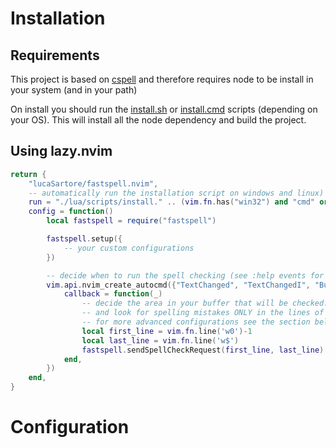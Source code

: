# Installation

## Requirements

This project is based on [cspell](https://github.com/streetsidesoftware/cspell)
and therefore requires node to be install in your system (and in your path)

On install you should run the [install.sh](./lua/scripts/install.sh) or [install.cmd](./lua/scripts/install.cmd)
scripts (depending on your OS). This will install all the node dependency and build the project.


## Using lazy.nvim

```lua
return {
	"lucaSartore/fastspell.nvim",
    -- automatically run the installation script on windows and linux)
    run = "./lua/scripts/install." .. (vim.fn.has("win32") and "cmd" or "sh")
	config = function()
		local fastspell = require("fastspell")

        fastspell.setup({
            -- your custom configurations
        })

        -- decide when to run the spell checking (see :help events for full list)
        vim.api.nvim_create_autocmd({"TextChanged", "TextChangedI", "BufEnter", "WinScrolled"}, {
            callback = function(_)
                -- decide the area in your buffer that will be checked. This is the default configuration,
                -- and look for spelling mistakes ONLY in the lines of the bugger that are currently displayed
                -- for more advanced configurations see the section bellow
                local first_line = vim.fn.line('w0')-1
                local last_line = vim.fn.line('w$')
                fastspell.sendSpellCheckRequest(first_line, last_line)
			end,
		})
	end,
}
```


# Configuration
